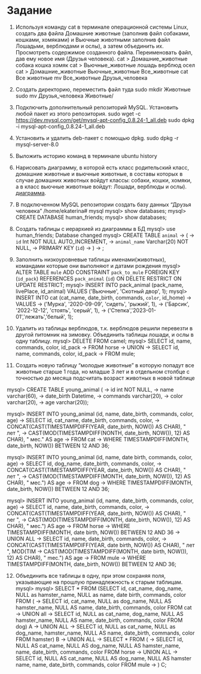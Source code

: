 # Задание
1. Используя команду cat в терминале операционной системы Linux, создать два файла Домашние животные (заполнив файл собаками, кошками, хомяками) и Вьючные животными заполнив файл Лошадьми, верблюдами и ослы), а затем объединить их. Просмотреть содержимое созданного файла. Переименовать файл, дав ему новое имя (Друзья человека).
cat > Домашние_животные
собака 
кошка 
хомяк
cat > Вьючные_животные
лошадь
верблюд
осел
cat > Домашние_животные Вьючные_животные Все_животные
cat Все животные
mv Все_животные Друзья_человека

2. Создать директорию, переместить файл туда
sudo mkdir Животные
sudo mv Друзья_человека Животные/

3. Подключить дополнительный репозиторий MySQL. Установить любой пакет из этого репозитория.
sudo wget -c https://dev.mysql.com/get/mysql-apt-config_0.8.24-1_all.deb
sudo dpkg -i mysql-apt-config_0.8.24-1_all.deb

4. Установить и удалить deb-пакет с помощью dpkg.
sudo dpkg -r mysql-server-8.0

5. Выложить историю команд в терминале ubuntu
history

6. Нарисовать диаграмму, в которой есть класс родительский класс, домашние животные и вьючные животные, в составы которых в случае домашних животных войдут классы: собаки, кошки, хомяки, а в класс вьючные животные войдут: Лошади, верблюды и ослы).
<a href="diagramm/ClassDiagramm.drawio.png" target="_blank">диаграмма</a>.

7. В подключенном MySQL репозитории создать базу данных “Друзья человека”
/home/ekaterina# mysql
mysql> show databases;
mysql> CREATE DATABASE human_friends;
mysql> show databases;

8. Создать таблицы с иерархией из диаграммы в БД
mysql> use human_friends;
Database changed
mysql> CREATE TABLE `animal`
    -> (
    -> `id` Int NOT NULL AUTO_INCREMENT,
    -> `animal_name` Varchar(20) NOT NULL,
    -> PRIMARY KEY (`id`)
    -> )
    -> ;

9. Заполнить низкоуровневые таблицы именами(животных), командами которые они выполняют и датами рождения
mysql> ALTER TABLE `mule` ADD CONSTRAINT `pack_to_mule` FOREIGN KEY (`id_pack`) REFERENCES `pack_animal` (`id`) ON DELETE RESTRICT ON UPDATE RESTRICT;
mysql> INSERT INTO pack_animal (pack_name, livePlace, id_animal) VALUES ('Вьючные', 'Скотный двор', 1);
mysql> INSERT INTO cat (cat_name, date_birth, commands, `color`, id_home)
    -> VALUES
    -> ('Мурка', '2020-09-09', 'сидеть', 'рыжий', 1),
    -> ('Барсик', '2022-12-12', 'стоять', 'серый', 1),
    -> ('Степка','2023-01-01','лежать','белый', 1);

10. Удалить из таблицы верблюдов, т.к. верблюдов решили перевезти в другой питомник на зимовку. Объединить таблицы лошади, и ослы в одну таблицу.
mysql> DELETE FROM camel;
mysql> SELECT id, name, commands, color, id_pack
    -> FROM horse
    -> UNION
    -> SELECT id, name, commands, color, id_pack
    -> FROM mule;

11. Создать новую таблицу “молодые животные” в которую попадут все животные старше 1 года, но младше 3 лет и в отдельном столбце с точностью до месяца подсчитать возраст животных в новой таблице

mysql> CREATE TABLE young_animal (
    -> id int NOT NULL,
    -> name varchar(60),
    -> date_birth Datetime,
    -> commands varchar(20),
    -> color varchar(20),
    -> age varchar(20));

mysql> INSERT INTO young_animal (id, name, date_birth, commands, color, age)
    -> SELECT id, cat_name, date_birth, commands, color,
    -> CONCAT(CAST(TIMESTAMPDIFF(YEAR, date_birth, NOW()) AS CHAR), " лет ",
    -> CAST(MOD(TIMESTAMPDIFF(NONTH, date_birth, NOW()), 12) AS CHAR), " мес." AS age
    -> FROM cat
    -> WHERE TIMESTAMPDIFF(MONTH, date_birth, NOW()) BETWEEN 12 AND 36; 

mysql> INSERT INTO young_animal (id, name, date birth, commands, color, age)
    -> SELECT id, dog_name, date_birth, commands, color,
    -> CONCAT(CAST(TIMESTAMPDIFF(YEAR, date_birth, NOW()) AS CHAR), " лет ",
    -> CAST(MOD(TIMESTAMPDIFF(MONTH, date_birth, NOW()), 12) AS CHAR), " мес.") AS age
    -> FROM dog
    -> WHERE TIMESTAMPDIFF(MONTH, date_birth, NOW()) BETWEEN 12 AND 36;

mysql> INSERT INTO young_animal (id, name, date_birth, commands, color, age)
    -> SELECT id, name, date_birth, commands, color,
    -> CONCAT(CAST(TIMESTAMPDIFF(YEAR, date_birth, NOW()) AS CHAR), " ner ",
    -> CAST(MOD(TIMESTAMPDIFF(MONTH, date_birth, NOW()), 12) AS CHAR), " мес.") AS age
    -> FROM horse
    -> WHERE TIMESTAMPDIFF(MONTH, date birth, NOW()) BETWEEN 12 AND 36
    -> UNION ALL
    -> SELECT id, name, date_birth, commands, color,
    -> CONCAT(CAST(TIMESTAMPDIFF(YEAR, date birth, NOW()) AS CHAR), " лет ", MOD(TIM  -> CAST(MOD(TIMESTAMPDIFF(MONTH, date birth, NOW()), 12) AS CHAR), " mec.") AS age
    -> FROM mule
    -> WHERE TIMESTAMPDIFF(MONTH, date_birth, NOW()) BETWEEN 12 AND 36;

12. Объединить все таблицы в одну, при этом сохраняя поля, указывающие на прошлую принадлежность к старым таблицам.
mysql>
mysql> SELECT * FROM (SELECT id, cat_name, dog_name, NULL as hamster_name, NULL as name, date birth, commands, color FROM (
-> SELECT id, cat_name, NULL as dog_name, NULL AS hamster_name, NULL AS name, date_birth, commands, color FROM cat
-> UNION all
-> SELECT id, NULL as cat_name, dog_name, NULL AS hamster_name, NULL AS name, date_birth, commands, color FROM dog) A
-> UNION ALL
-> SELECT id, NULL as cat_name, NULL as dog_name, hamster_name, NULL AS name, date_birth, commands, color FROM hamster) В
-> UNION ALL
-> SELECT * FROM (
-> SELECT id, NULL AS cat_name, NULL AS dog_name, NULL AS hamster_name, name, date_birth, commands, color FROM horse
-> UNION ALL
-> SELECT id, NULL AS cat_name, NULL AS dog_name, NULL AS hamster name, name, date_birth, commands, color FROM mule
-> ) C; 
